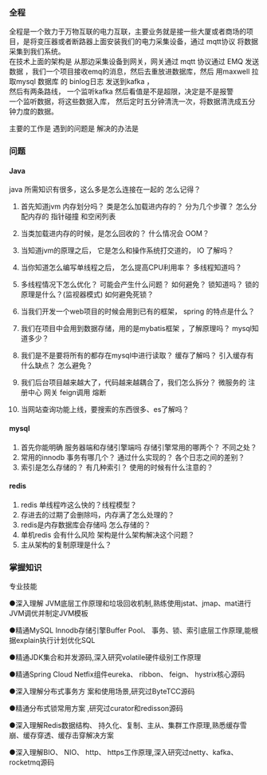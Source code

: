 
### 全程
   全程是一个致力于万物互联的电力互联，主要业务就是接一些大厦或者商场的项目，是将变压器或者断路器上面安装我们的电力采集设备，通过 mqtt协议
   将数据采集到我们系统。  
   在技术上面的架构是 从那边采集设备到网关，网关通过 mqtt 协议通过 EMQ 发送数据 ，我们一个项目接收emq的消息，然后去重放进数据库，然后 用maxwell
   拉取mysql 数据库 的 binlog日志 发送到kafka ，  
   然后有两条路线， 一个监听kafka 然后看值是不是超限，决定是不是报警  
   一个监听数据，将这些数据入库， 然后定时五分钟清洗一次，将数据清洗成五分钟力度的数据。  
   
   主要的工作是 
   遇到的问题是  解决的办法是
   
   
   
   
   
### 问题
   
   #### Java
   java 所需知识有很多，这么多是怎么连接在一起的 怎么记得？
   1. 首先知道jvm 内存划分吗？ 类是怎么加载进内存的？ 分为几个步骤？ 怎么分配内存的 指针碰撞 和空闲列表
   2. 当类加载进内存的时候，是怎么回收的？ 什么情况会 OOM？ 
   3. 当知道jvm的原理之后， 它是怎么和操作系统打交道的， IO 了解吗？
   4. 当你知道怎么编写单线程之后， 怎么提高CPU利用率？ 多线程知道吗？
   5. 多线程情况下怎么优化？ 可能会产生什么问题？ 如何避免？ 锁知道吗？ 锁的原理是什么？(监视器模式) 如何避免死锁？ 
   
   6. 当我们开发一个web项目的时候会用到已有的框架， spring 的特点是什么？ 
   7. 我们在项目中会用到数据存储，用的是mybatis框架 ，了解原理吗？ mysql知道多少？
   8. 我们是不是要将所有的都存在mysql中进行读取？ 缓存了解吗？ 引入缓存有什么缺点？ 怎么避免？
   9. 我们后台项目越来越大了，代码越来越耦合了，我们怎么拆分？  微服务的 注册中心 网关 feign调用 熔断 
   10. 当网站查询功能上线，要搜索的东西很多、es了解吗？ 
   
   
   #### mysql
   1. 首先你能明确 服务器端和存储引擎端吗 存储引擎常用的哪两个？ 不同之处？
   2. 常用的innodb 事务有哪几个？ 通过什么实现的？ 各个日志之间的差别？
   3. 索引是怎么存储的？ 有几种索引？ 使用的时候有什么注意的？ 
   

   #### redis
   1. redis 单线程咋这么快的？线程模型？
   2. 存进去的过期了会删除吗，内存满了怎么处理的？
   3. redis是内存数据库会存储吗 怎么存储的？
   4. 单机redis 会有什么风险 架构是什么架构解决这个问题？
   5. 主从架构的复制原理是什么？








### 掌握知识
   专业技能
   
   ●深入理解 JVM底层工作原理和垃圾回收机制,熟练使用jstat、jmap、mat进行JVM调优并制定JVM模板
   
   ●精通MySQL Innodb存储引擎Buffer Pool、 事务、锁、索引底层工作原理,能根据explain执行计划优化SQL
   
   ●精通JDK集合和并发源码,深入研究volatile硬件级别工作原理
   
   ●精通Spring Cloud Netfix组件eureka、 ribbon、 feign、 hystrix核心源码
   
   ●深入理解分布式事务方 案和使用场景,研究过ByteTCC源码
   
   ●精通分布式锁常用方案 ,研究过curator和redisson源码
   
   ●深入理解Redis数据结构、 持久化、复制、主从、集群工作原理,熟悉缓存雪崩、缓存穿透、缓存击穿解决方案
   
   ●深入理解BIO、 NIO、 http、 https工作原理,深入研究过netty、kafka、 rocketmq源码
   
   
   
   
   
   
   
   
   
   
   
   
   
   
   
   
   
   
   